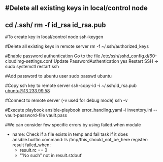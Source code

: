 #Delete all existing keys in local/control node 
---
cd /.ssh/
rm -f id_rsa  id_rsa.pub
---

#To create key in local/control node
ssh-keygen

#Delete all existing keys in remote server
rm -f ~/.ssh/authorized_keys

#Enable password authentication
Go to the file /etc/ssh/sshd_config.d/60-cloudimg-settings.conf
Update PasswordAuthentication yes
Restart SSH -> sudo systemctl restart ssh

#Add password to ubuntu user
sudo passwd ubuntu

#Copy ssh key to remote server
ssh-copy-id -i ~/.ssh/id_rsa.pub ubuntu@13.233.99.58

#Connect to remote server (-v used for debug mode)
ssh -v <Remote IP>

#Execute playbook 
ansible-playbook error_handling.yaml -i inventory.ini --vault-password-file vault.pass

#We can consider few specific errors by using failed.when module
- name: Check if a file exists in temp and fail task if it does
  ansible.builtin.command: ls /tmp/this_should_not_be_here
  register: result
  failed_when:
    - result.rc == 0
    - '"No such" not in result.stdout'
